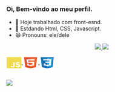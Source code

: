 ### Oi, Bem-vindo ao meu perfil.


- 🔭 Hoje trabalhado com front-esnd.
- 🌱 Estdando Html, CSS, Javascript.
- 😄 Pronouns: ele/dele

<div align="center">
  <a href="https://github.com/RafaelLoureiro"> 
  <img height="180em" src="https://github-readme-stats.vercel.app/api?username=RafaelLoureiro&show_icons=true&theme=synthwave&include_all_commits=true&count_private=true"/>
  <img height="180em" src="https://github-readme-stats.vercel.app/api/top-langs/?username=RafaelLoureiro&layout=compact&langs_count=7&theme=synthwave"/>
</div>
  
  </div>
<div style="display: inline_block"><br>
  <img align="center" alt="Rafa-Js" height="30" width="40" src="https://raw.githubusercontent.com/devicons/devicon/master/icons/javascript/javascript-plain.svg">  
  <img align="center" alt="Rafa-HTML" height="30" width="40" src="https://raw.githubusercontent.com/devicons/devicon/master/icons/html5/html5-original.svg">
  <img align="center" alt="Rafa-CSS" height="30" width="40" src="https://raw.githubusercontent.com/devicons/devicon/master/icons/css3/css3-original.svg">
</div>

##

<div> 


  <a href = "mailto:contatorafanetmello@gmail.com"><img src="https://img.shields.io/badge/-Gmail-%23333?style=for-the-badge&logo=gmail&logoColor=white" target="_blank"></a>
 
</div>
